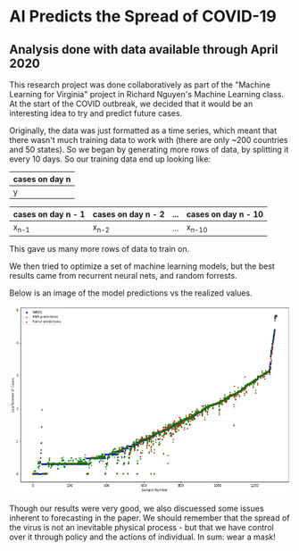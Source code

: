 # AI Predicts the Spread of COVID-19
## Analysis done with data available through April 2020
This research project was done collaboratively as part of the "Machine Learning for Virginia" project in Richard Nguyen's Machine Learning class. 
At the start of the COVID outbreak, we decided that it would be an interesting idea to try and predict future cases.

Originally, the data was just formatted as a time series, which meant that there wasn't much training data to work with (there are only ~200 countries and 50 states). So we began by generating more rows of data, by splitting it every 10 days. So our training data end up looking like:  

| cases on day n |  
| -------------- |
| y |
  

| cases on day n - 1 | cases on day n - 2 | ... | cases on day n - 10 |
| ------------------ | ------------------ | --- | ------------------- |
| x<sub>n-1</sub> | x<sub>n-2</sub> | ... | x<sub>n-10</sub> |  

This gave us many more rows of data to train on.  

We then tried to optimize a set of machine learning models, but the best results came from recurrent neural nets, and random forrests.

Below is an image of the model predictions vs the realized values.


![Predictions](./predictions.png)


Though our results were very good, we also discuessed some issues inherent to forecasting in the paper. We should remember that the spread of the virus is not an inevitable physical process - but that we have control over it through policy and the actions of individual. In sum: wear a mask!
